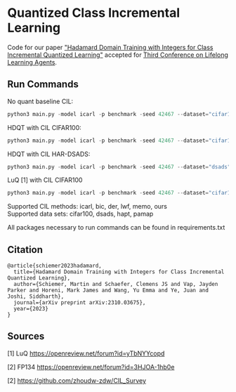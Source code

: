 # Quantized Class Incremental Learning

Code for our paper ["Hadamard Domain Training with Integers for Class Incremental Quantized Learning"](https://web3.arxiv.org/abs/2310.03675) accepted for [Third Conference on Lifelong Learning Agents](https://lifelong-ml.cc/).

## Run Commands

No quant baseline CIL:
```python
python3 main.py -model icarl -p benchmark -seed 42467 --dataset="cifar100" --init_cls=20 --incre=20  --model_type="resnet32" --quantMethod="noq"
```

HDQT with CIL CIFAR100:
```python
python3 main.py -model icarl -p benchmark -seed 42467 --dataset="cifar100" --init_cls=20 --incre=20  --model_type="resnet32" --quantMethod="ours" --quantBits=4 --quantAccBits=8 --quantFWDWgt="int" --quantFWDAct="int" --quantBWDAct="stoch" --quantBWDWgt="int" --quantBWDGrad1="stoch" --quantBWDGrad2="stoch" --quantBlockSize=32
```

HDQT with CIL HAR-DSADS:
```python
python3 main.py -model icarl -p benchmark -seed 42467 --dataset="dsads" --init_cls=2 --incre=2  --model_type="fcnet" --fc_hid_dim=405 --init_lr=0.01 --lr=0.01 --epochs=100 --init_epoch=100 --memory_size=200 --init_milestones=50 --milestones=50 --quantMethod="ours" --quantBits=4 --quantAccBits=8 --quantFWDWgt="int" --quantFWDAct="int" --quantBWDAct="stoch" --quantBWDWgt="int" --quantBWDGrad1="stoch" --quantBWDGrad2="stoch" --quantBlockSize=32
```

LuQ [1] with CIL CIFAR100
```python
python3 main.py -model icarl -p benchmark -seed 42467 --dataset="cifar100" --init_cls=20 --incre=20  --model_type="resnet32" --quantMethod="luq_og" --quantBits=4 --quantAccBits=8
```

Supported CIL methods: icarl, bic, der, lwf, memo, ours  
Supported data sets: cifar100, dsads, hapt, pamap

All packages necessary to run commands can be found in requirements.txt

## Citation
```
@article{schiemer2023hadamard,
  title={Hadamard Domain Training with Integers for Class Incremental Quantized Learning},
  author={Schiemer, Martin and Schaefer, Clemens JS and Vap, Jayden Parker and Horeni, Mark James and Wang, Yu Emma and Ye, Juan and Joshi, Siddharth},
  journal={arXiv preprint arXiv:2310.03675},
  year={2023}
}
```

## Sources
[1] LuQ https://openreview.net/forum?id=yTbNYYcopd

[2] FP134 https://openreview.net/forum?id=3HJOA-1hb0e

[2] https://github.com/zhoudw-zdw/CIL_Survey 
